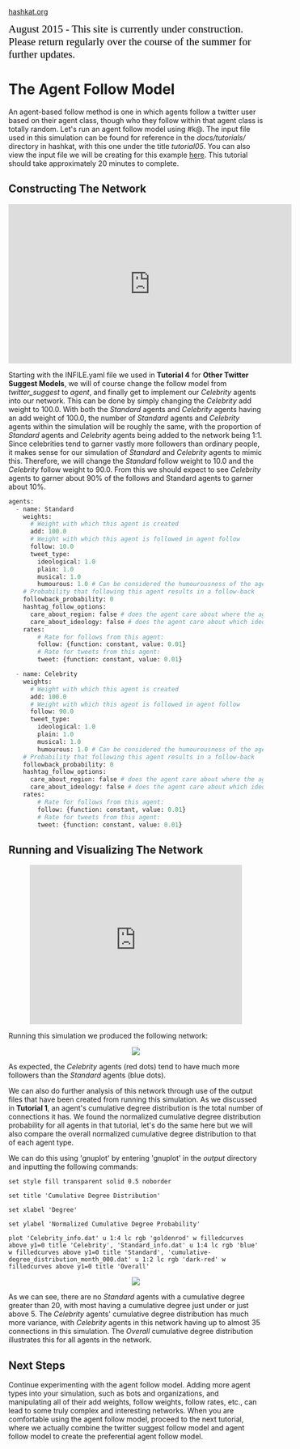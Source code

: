 [hashkat.org](http://hashkat.org)

<span style="color:black; font-family:Georgia; font-size:1.5em;">August 2015 - This site is currently under construction. Please return regularly over the course of the summer for further updates. </span>

# The Agent Follow Model

An agent-based follow method is one in which agents follow a twitter user based on their agent class, though who they follow within that agent class is totally random. Let's run an agent follow model using #k@. The input file used in this simulation can be found for reference in the *docs/tutorials/* directory in hashkat, with this one under the title *tutorial05*. You can also view the input file we will be creating for this example [here](https://github.com/hashkat/hashkat/blob/master/docs/tutorials/tutorial05/INFILE.yaml). This tutorial should take approximately 20 minutes to complete.

## Constructing The Network

<p align = 'center'>
<iframe width="560" height="315" src="https://www.youtube.com/embed/_SXyLB0O30s" frameborder="0" allowfullscreen></iframe>
</p>

Starting with the INFILE.yaml file we used in **Tutorial 4** for **Other Twitter Suggest Models**, we will of course change the follow model from *twitter_suggest* to *agent*, and finally get to implement our *Celebrity* agents into our network. This can be done by simply changing the *Celebrity* add weight to 100.0. With both the *Standard* agents and *Celebrity* agents having an add weight of 100.0, the number of *Standard* agents and *Celebrity* agents within the simulation will be roughly the same, with the proportion of *Standard* agents and *Celebrity* agents being added to the network being 1:1. Since celebrities tend to garner vastly more followers than ordinary people, it makes sense for our simulation of *Standard* and *Celebrity* agents to mimic this. Therefore, we will change the *Standard* follow weight to 10.0 and the *Celebrity* follow weight to 90.0. From this we should expect to see *Celebrity* agents to garner about 90% of the follows and Standard agents to garner about 10%.

```python
agents:
  - name: Standard
    weights:
      # Weight with which this agent is created
      add: 100.0
      # Weight with which this agent is followed in agent follow
      follow: 10.0
      tweet_type:
        ideological: 1.0
        plain: 1.0
        musical: 1.0
        humourous: 1.0 # Can be considered the humourousness of the agent type
    # Probability that following this agent results in a follow-back
    followback_probability: 0
    hashtag_follow_options:
      care_about_region: false # does the agent care about where the agent they will follow is from?
      care_about_ideology: false # does the agent care about which ideology the agent has?
    rates: 
        # Rate for follows from this agent:
        follow: {function: constant, value: 0.01}
        # Rate for tweets from this agent:
        tweet: {function: constant, value: 0.01}

  - name: Celebrity
    weights:
      # Weight with which this agent is created
      add: 100.0
      # Weight with which this agent is followed in agent follow
      follow: 90.0
      tweet_type:
        ideological: 1.0
        plain: 1.0
        musical: 1.0
        humourous: 1.0 # Can be considered the humourousness of the agent type
    # Probability that following this agent results in a follow-back
    followback_probability: 0
    hashtag_follow_options:
      care_about_region: false # does the agent care about where the agent they will follow is from?
      care_about_ideology: false # does the agent care about which ideology the agent has?
    rates:
        # Rate for follows from this agent:
        follow: {function: constant, value: 0.01}
        # Rate for tweets from this agent:
        tweet: {function: constant, value: 0.01}
```

## Running and Visualizing The Network

<p align = 'center'>
<iframe width="420" height="315" src="https://www.youtube.com/embed/-bYzbWOc8yc" frameborder="0" allowfullscreen></iframe>
</p>

Running this simulation we produced the following network:

<p align='center'>
<img src='../img/tutorial05/visualization.png'>
</p>

As expected, the *Celebrity* agents (red dots) tend to have much more followers than the *Standard* agents (blue dots).

We can also do further analysis of this network through use of the output files that have been created from running this simulation. As we discussed in **Tutorial 1**, an agent's cumulative degree distribution is the total number of connections it has. We found the normalized cumulative degree distribution probability for all agents in that tutorial, let's do the same here but we will also compare the overall normalized cumulative degree distribution to that of each agent type.

We can do this using 'gnuplot' by entering 'gnuplot' in the *output* directory and inputting the following commands:

`set style fill transparent solid 0.5 noborder`

`set title 'Cumulative Degree Distribution'`

`set xlabel 'Degree'`

`set ylabel 'Normalized Cumulative Degree Probability'`

`plot 'Celebrity_info.dat' u 1:4 lc rgb 'goldenrod' w filledcurves above y1=0 title 'Celebrity', 'Standard_info.dat' u 1:4 lc rgb 'blue' w filledcurves above y1=0 title 'Standard', 'cumulative-degree_distribution_month_000.dat' u 1:2 lc rgb 'dark-red' w filledcurves above y1=0 title 'Overall'`

<p align='center'>
<img src='../img/tutorial05/cumulative-degree_distribution.svg'>
</p>

As we can see, there are no *Standard* agents with a cumulative degree greater than 20, with most having a cumulative degree just under or just above 5. The *Celebrity* agents' cumulative degree distribution has much more variance, with *Celebrity* agents in this network having up to almost 35 connections in this simulation. The *Overall* cumulative degree distribution illustrates this for all agents in the network.

## Next Steps

Continue experimenting with the agent follow model. Adding more agent types into your simulation, such as bots and organizations, and manipulating all of their add weights, follow weights, follow rates, etc., can lead to some truly complex and interesting networks. When you are comfortable using the agent follow model, proceed to the next tutorial, where we actually combine the twitter suggest follow model and agent follow model to create the preferential agent follow model.